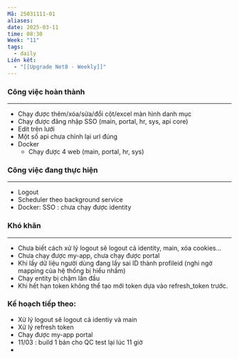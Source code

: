 ```yaml
---
Mã: 25031111-01
aliases: 
date: 2025-03-11
time: 08:30
Week: "11"
tags:
  - daily
Liên kết:
  - "[[Upgrade Net8 - Weekly]]"
---
```


### Công việc hoàn thành
---
- Chạy được thêm/xóa/sửa/đổi cột/excel màn hình danh mục
- Chạy được đăng nhập SSO (main, portal, hr, sys, api core)
- Edit trên lưới
- Một số api chưa chỉnh lại url đúng
- Docker 
	- Chạy được 4 web (main, portal, hr, sys)

### Công việc đang thực hiện
---
-  Logout
- Scheduler theo background service
- Docker: SSO : chưa chạy được identity
### Khó khăn
---
- Chưa biết cách xử lý logout sẽ logout cả identity, main, xóa cookies...
- Chưa chạy được my-app, chưa chạy được portal
- Khi lấy dữ liệu người dùng đang lấy sai ID thành profileid (nghi ngờ mapping của hệ thống bị hiểu nhầm)
- Chạy entity bị chậm lần đầu
- Khi hết hạn token không thể tạo mới token dựa vào refresh_token trước.

### Kế hoạch tiếp theo:
- Xử lý logout sẽ logout cả identiy và main
- Xử lý refresh token
- Chạy được my-app portal
- 11/03 : build 1 bản cho QC test lại lúc 11 giờ
- 